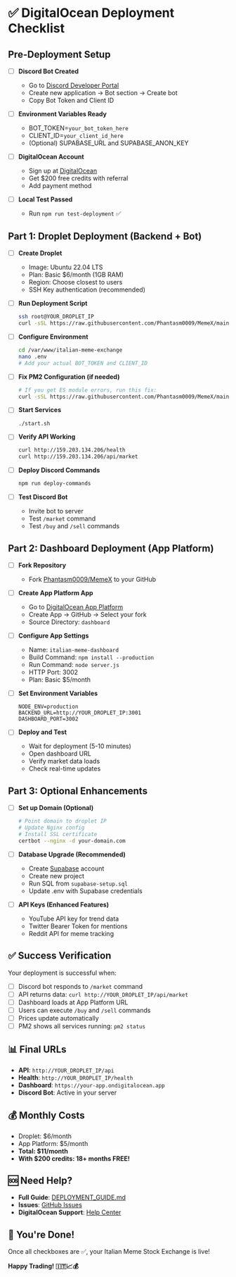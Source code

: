 # ✅ DigitalOcean Deployment Checklist

## Pre-Deployment Setup

- [ ] **Discord Bot Created**
  - Go to [Discord Developer Portal](https://discord.com/developers/applications)
  - Create new application → Bot section → Create bot
  - Copy Bot Token and Client ID

- [ ] **Environment Variables Ready**
  - BOT_TOKEN=`your_bot_token_here`
  - CLIENT_ID=`your_client_id_here`
  - (Optional) SUPABASE_URL and SUPABASE_ANON_KEY

- [ ] **DigitalOcean Account**
  - Sign up at [DigitalOcean](https://digitalocean.com)
  - Get $200 free credits with referral
  - Add payment method

- [ ] **Local Test Passed**
  - Run `npm run test-deployment` ✅

## Part 1: Droplet Deployment (Backend + Bot)

- [ ] **Create Droplet**
  - Image: Ubuntu 22.04 LTS
  - Plan: Basic $6/month (1GB RAM)
  - Region: Choose closest to users
  - SSH Key authentication (recommended)

- [ ] **Run Deployment Script**
  ```bash
  ssh root@YOUR_DROPLET_IP
  curl -sSL https://raw.githubusercontent.com/Phantasm0009/MemeX/main/deploy-digitalocean-optimized.sh | sudo bash
  ```

- [ ] **Configure Environment**
  ```bash
  cd /var/www/italian-meme-exchange
  nano .env
  # Add your actual BOT_TOKEN and CLIENT_ID
  ```

- [ ] **Fix PM2 Configuration (if needed)**
  ```bash
  # If you get ES module errors, run this fix:
  curl -sSL https://raw.githubusercontent.com/Phantasm0009/MemeX/main/quick-fix-pm2.sh | bash
  ```

- [ ] **Start Services**
  ```bash
  ./start.sh
  ```

- [ ] **Verify API Working**
  ```bash
  curl http://159.203.134.206/health
  curl http://159.203.134.206/api/market
  ```

- [ ] **Deploy Discord Commands**
  ```bash
  npm run deploy-commands
  ```

- [ ] **Test Discord Bot**
  - Invite bot to server
  - Test `/market` command
  - Test `/buy` and `/sell` commands

## Part 2: Dashboard Deployment (App Platform)

- [ ] **Fork Repository**
  - Fork [Phantasm0009/MemeX](https://github.com/Phantasm0009/MemeX) to your GitHub

- [ ] **Create App Platform App**
  - Go to [DigitalOcean App Platform](https://cloud.digitalocean.com/apps)
  - Create App → GitHub → Select your fork
  - Source Directory: `dashboard`

- [ ] **Configure App Settings**
  - Name: `italian-meme-dashboard`
  - Build Command: `npm install --production`
  - Run Command: `node server.js`
  - HTTP Port: 3002
  - Plan: Basic $5/month

- [ ] **Set Environment Variables**
  ```
  NODE_ENV=production
  BACKEND_URL=http://YOUR_DROPLET_IP:3001
  DASHBOARD_PORT=3002
  ```

- [ ] **Deploy and Test**
  - Wait for deployment (5-10 minutes)
  - Open dashboard URL
  - Verify market data loads
  - Check real-time updates

## Part 3: Optional Enhancements

- [ ] **Set up Domain (Optional)**
  ```bash
  # Point domain to droplet IP
  # Update Nginx config
  # Install SSL certificate
  certbot --nginx -d your-domain.com
  ```

- [ ] **Database Upgrade (Recommended)**
  - Create [Supabase](https://supabase.com) account
  - Create new project
  - Run SQL from `supabase-setup.sql`
  - Update .env with Supabase credentials

- [ ] **API Keys (Enhanced Features)**
  - YouTube API key for trend data
  - Twitter Bearer Token for mentions
  - Reddit API for meme tracking

## ✅ Success Verification

Your deployment is successful when:

- [ ] Discord bot responds to `/market` command
- [ ] API returns data: `curl http://YOUR_DROPLET_IP/api/market`
- [ ] Dashboard loads at App Platform URL
- [ ] Users can execute `/buy` and `/sell` commands
- [ ] Prices update automatically
- [ ] PM2 shows all services running: `pm2 status`

## 📊 Final URLs

- **API**: `http://YOUR_DROPLET_IP/api`
- **Health**: `http://YOUR_DROPLET_IP/health`  
- **Dashboard**: `https://your-app.ondigitalocean.app`
- **Discord Bot**: Active in your server

## 💰 Monthly Costs

- Droplet: $6/month
- App Platform: $5/month
- **Total: $11/month**
- **With $200 credits: 18+ months FREE!**

## 🆘 Need Help?

- **Full Guide**: [DEPLOYMENT_GUIDE.md](./DEPLOYMENT_GUIDE.md)
- **Issues**: [GitHub Issues](https://github.com/Phantasm0009/MemeX/issues)
- **DigitalOcean Support**: [Help Center](https://docs.digitalocean.com/)

## 🎉 You're Done!

Once all checkboxes are ✅, your Italian Meme Stock Exchange is live!

**Happy Trading! 🇮🇹📈💰**
